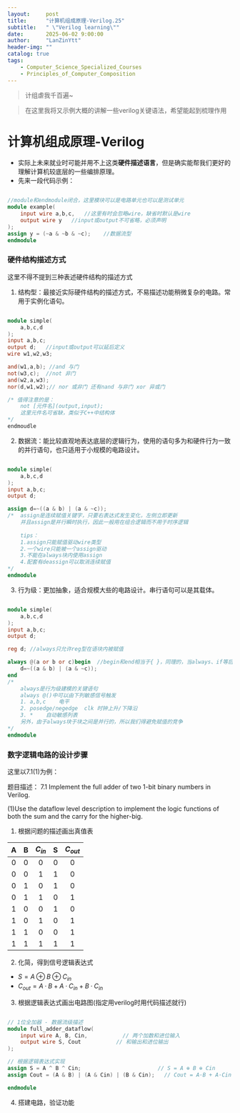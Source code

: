```yaml
---
layout:     post
title:      "计算机组成原理-Verilog.25"
subtitle:   " \"Verilog learning\""
date:       2025-06-02 9:00:00
author:     "LanZinYtt"
header-img: ""
catalog: true
tags:
    - Computer_Science_Specialized_Courses
    - Principles_of_Computer_Composition
---
```


<p id = "build"></p>

>计组虐我千百遍~

>在这里我将又示例大概的讲解一些verilog关键语法，希望能起到梳理作用

# 计算机组成原理-Verilog


- 实际上未来就业时可能并用不上这类**硬件描述语言**，但是确实能帮我们更好的理解计算机较底层的一些编排原理。
- 先来一段代码示例：

```verilog

//module和endmodule闭合，这里模块可以是电路单元也可以是测试单元
module example(
    input wire a,b,c,   //这里有时会忽略wire，缺省时默认是wire
    output wire y   //input或output不可省略，必须声明
);
assign y = (~a & ~b & ~c);    //数据流型
endmodule

```

### 硬件结构描述方式
这里不得不提到三种表述硬件结构的描述方式
1. 结构型：最接近实际硬件结构的描述方式，不易描述功能稍微复杂的电路。常用于实例化语句。

```verilog

module simple(
    a,b,c,d
);
input a,b,c;
output d;   //input或output可以延后定义
wire w1,w2,w3;

and(w1,a,b); //and 与门
not(w3,c);  //not 非门
and(w2,a,w3);
nor(d,w1,w2);// nor 或非门 还有nand 与非门 xor 异或门

/* 值得注意的是：
    not [元件名](output,input);
    这里元件名可省缺，类似于C++中结构体
*/
endmoudle

```

2. 数据流：能比较直观地表达底层的逻辑行为，使用的语句多为和硬件行为一致的并行语句，也只适用于小规模的电路设计。

```verilog

module simple(
    a,b,c,d
);
input a,b,c;
output d;

assign d=~((a & b) | (a & ~c));
/*  assign是连续赋值关键字，只要右表达式发生变化，左侧立即更新
    并且assign是并行瞬时执行，因此一般用在组合逻辑而不用于时序逻辑
    
    tips：
    1.assign只能赋值驱动wire类型
    2.一个wire只能被一个assign驱动
    3.不能在always块内使用assign
    4.配套有deassign可以取消连续赋值
*/
endmodule

```

3. 行为级：更加抽象，适合规模大些的电路设计。串行语句可以是其载体。

```verilog

module simple(
    a,b,c,d
);
input a,b,c;
output d;

reg d; //always只允许reg型在语块内被赋值

always @(a or b or c)begin  //begin和end相当于{ }，同理的，当always、if等后面只跟一条语句，可以省略begin和end
    d=~((a & b) | (a & ~c));
end
/*
    always是行为级建模的关键语句
    always @()中可以由下列敏感信号触发
    1. a,b,c    电平
    2. posedge/negedge  clk 时钟上升/下降沿
    3. *    自动敏感列表
    另外，由于always块于块之间是并行的，所以我们得避免赋值的竞争
*/
endmodule

```

### 数字逻辑电路的设计步骤

这里以7.1(1)为例：

题目描述：
7.1 Implement the full adder of two 1-bit binary numbers in Verilog.

(1)Use the dataflow level description to implement the logic functions of both the sum and the carry for the higher-big.

1. 根据问题的描述画出真值表

| A | B | $C_{in}$ |  S  | $C_{out}$ |
|:-:|:-:|:--------:|:---:|:---------:|
| 0 | 0 |    0     |  0  |     0     |
| 0 | 0 |    1     |  1  |     0     |
| 0 | 1 |    0     |  1  |     0     |
| 0 | 1 |    1     |  0  |     1     |
| 1 | 0 |    0     |  1  |     0     |
| 1 | 0 |    1     |  0  |     1     |
| 1 | 1 |    0     |  0  |     1     |
| 1 | 1 |    1     |  1  |     1     |

2. 化简，得到信号逻辑表达式

- $S = A \oplus B \oplus C_{in}$
- $C_{out} = A·B + A·C_{in} + B·C_{in}$

3. 根据逻辑表达式画出电路图(指定用verilog时用代码描述就行)

```verilog

// 1位全加器 - 数据流级描述
module full_adder_dataflow(
    input wire A, B, Cin,           // 两个加数和进位输入
    output wire S, Cout           // 和输出和进位输出
);

// 根据逻辑表达式实现
assign S = A ^ B ^ Cin;                        // S = A ⊕ B ⊕ Cin
assign Cout = (A & B) | (A & Cin) | (B & Cin);   // Cout = A·B + A·Cin + B·Cin

endmodule

```

4. 搭建电路，验证功能

